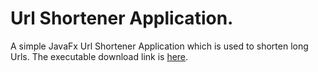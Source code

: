# Url Shortener Application.
A simple JavaFx Url Shortener Application which is used  to shorten long Urls. 
The executable download link is [here](https://docs.google.com/uc?export=download&id=1LmIJlkP73Rfpn_AY5iKd51A0fVmFioLy).

